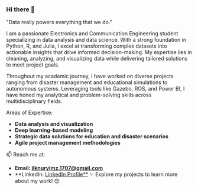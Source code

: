 ### Hi there 👋

<!--
deliprofesor/deliprofesor** is a ✨ _special_ ✨ repository because its `README.md` (this file) appears on your GitHub profile.
-->
"Data really powers everything that we do."

I am a passionate Electronics and Communication Engineering student specializing in data analysis and data science. With a strong foundation in Python, R, and Julia, I excel at transforming complex datasets into actionable insights that drive informed decision-making. My expertise lies in cleaning, analyzing, and visualizing data while delivering tailored solutions to meet project goals.

Throughout my academic journey, I have worked on diverse projects ranging from disaster management and educational simulations to autonomous systems. Leveraging tools like Gazebo, ROS, and Power BI, I have honed my analytical and problem-solving skills across multidisciplinary fields.

Areas of Expertise:

- **Data analysis and visualization**
- **Deep learning-based modeling**
- **Strategic data solutions for education and disaster scenarios**
- **Agile project management methodologies**

📫 Reach me at:

- **Email: ilknurylmz.1707@gmail.com**
- **LinkedIn: [LinkedIn Profile**](https://www.linkedin.com/in/ilknur-y-87a8b21b3/**)
✨ Explore my projects to learn more about my work! 😊





